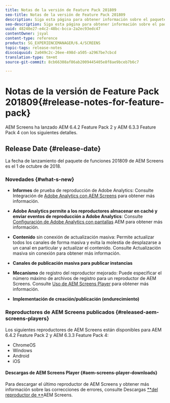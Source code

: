 ```yaml
---
title: Notas de la versión de Feature Pack 201809
seo-title: Notas de la versión de Feature Pack 201809
description: Siga esta página para obtener información sobre el paquete de funciones 201809 de AEM Screens, publicado el 1 de octubre de 2018.
seo-description: Siga esta página para obtener información sobre el paquete de funciones 201809 de AEM Screens, publicado el 1 de octubre de 2018.
uuid: 48240e27-e4c2-48bc-bcca-2a2ec93edc47
contentOwner: jsyal
content-type: reference
products: SG_EXPERIENCEMANAGER/6.4/SCREENS
topic-tags: release-notes
discoiquuid: 2a049c2c-26ee-498d-a505-a2967be7cbcd
translation-type: tm+mt
source-git-commit: 8cb66308af86ab2009445405e8f8ae9bceb7b6c7

---
```



# Notas de la versión de Feature Pack 201809{#release-notes-for-feature-pack}

AEM Screens ha lanzado AEM 6.4.2 Feature Pack 2 y AEM 6.3.3 Feature Pack 4 con los siguientes detalles.

## Release Date {#release-date}

La fecha de lanzamiento del paquete de funciones 201809 de AEM Screens es el 1 de octubre de 2018.

### Novedades {#what-s-new}

* **Informes** de prueba de reproducción de Adobe Analytics: Consulte Integración de [Adobe Analytics con AEM Screens](/help/screens/adobe-analytics-integration-aem-screens.md) para obtener más información.

* **Adobe Analytics permite a los reproductores almacenar en caché y enviar eventos de reproducción a Adobe Analytics**: Consulte [Configuración de Adobe Analytics con pantallas](/help/screens/configuring-adobe-analytics-aem-screens.md) AEM para obtener más información.

* **Contenido** sin conexión de actualización masiva: Permite actualizar todos los canales de forma masiva y evita la molestia de desplazarse a un canal en particular y actualizar el contenido. Consulte Actualización [](/help/screens/bulk-offline-update.md) masiva sin conexión para obtener más información.

* **Canales de publicación masiva para publicar instancias**
* **Mecanismo** de registro del reproductor mejorado: Puede especificar el número máximo de archivos de registro para un reproductor de AEM Screens. Consulte [Uso de AEM Screens Player](/help/screens/working-with-screens-player.md) para obtener más información.

* **Implementación de creación/publicación (endurecimiento)**

### Reproductores de AEM Screens publicados {#released-aem-screens-players}

Los siguientes reproductores de AEM Screens están disponibles para AEM 6.4.2 Feature Pack 2 y AEM 6.3.3 Feature Pack 4:

* ChromeOS
* Windows
* Android
* iOS

#### Descargas de AEM Screens Player {#aem-screens-player-downloads}

Para descargar el último reproductor de AEM Screens y obtener más información sobre las correcciones de errores, consulte Descargas [**del reproductor de **](https://download.macromedia.com/screens/)AEM Screens.
